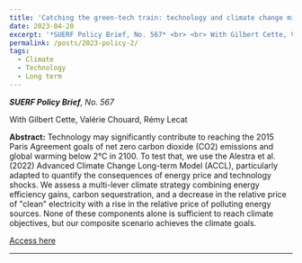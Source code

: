 ```yaml
---
title: 'Catching the green-tech train: technology and climate change mitigation'
date: 2023-04-20
excerpt: '*SUERF Policy Brief, No. 567* <br> <br> With Gilbert Cette, Valérie Chouard, Rémy Lecat  <br> <br> Technology may significantly contribute to reaching the 2015 Paris Agreement goals of net zero carbon dioxide (CO2) emissions and global warming below 2°C in 2100. To test that, we use the Alestra et al. (2022) Advanced Climate Change Long-term Model (ACCL), particularly adapted to quantify the consequences of energy price and technology shocks. We assess a multi-lever climate strategy combining energy efficiency gains, carbon sequestration, and a decrease in the relative price of "clean" electricity with a rise in the relative price of polluting energy sources. None of these components alone is sufficient to reach climate objectives, but our composite scenario achieves the climate goals. <br> <br> [Access here](https://www.suerf.org/publications/suerf-policy-notes-and-briefs/catching-the-green-tech-train-technology-and-climate-change-mitigation/)'
permalink: /posts/2023-policy-2/
tags:
  - Climate
  - Technology
  - Long term
---
```


***SUERF Policy Brief**, No. 567* 

With Gilbert Cette, Valérie Chouard, Rémy Lecat

**Abstract:** Technology may significantly contribute to reaching the 2015 Paris Agreement goals of net zero carbon dioxide (CO2) emissions and global warming below 2°C in 2100. To test that, we use the Alestra et al. (2022) Advanced Climate Change Long-term Model (ACCL), particularly adapted to quantify the consequences of energy price and technology shocks. We assess a multi-lever climate strategy combining energy efficiency gains, carbon sequestration, and a decrease in the relative price of "clean" electricity with a rise in the relative price of polluting energy sources. None of these components alone is sufficient to reach climate objectives, but our composite scenario achieves the climate goals.

[Access here](https://www.suerf.org/publications/suerf-policy-notes-and-briefs/catching-the-green-tech-train-technology-and-climate-change-mitigation/)

------

